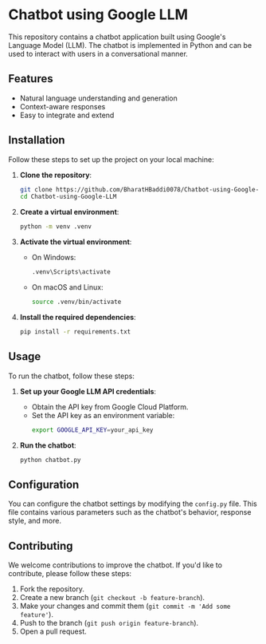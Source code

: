 # Chatbot using Google LLM

This repository contains a chatbot application built using Google's Language Model (LLM). The chatbot is implemented in Python and can be used to interact with users in a conversational manner.

## Features

- Natural language understanding and generation
- Context-aware responses
- Easy to integrate and extend

## Installation

Follow these steps to set up the project on your local machine:

1. **Clone the repository**:
    ```bash
    git clone https://github.com/BharatHBaddi0078/Chatbot-using-Google-LLM.git
    cd Chatbot-using-Google-LLM
    ```

2. **Create a virtual environment**:
    ```bash
    python -m venv .venv
    ```

3. **Activate the virtual environment**:
    - On Windows:
        ```bash
        .venv\Scripts\activate
        ```
    - On macOS and Linux:
        ```bash
        source .venv/bin/activate
        ```

4. **Install the required dependencies**:
    ```bash
    pip install -r requirements.txt
    ```

## Usage

To run the chatbot, follow these steps:

1. **Set up your Google LLM API credentials**:
    - Obtain the API key from Google Cloud Platform.
    - Set the API key as an environment variable:
        ```bash
        export GOOGLE_API_KEY=your_api_key
        ```

2. **Run the chatbot**:
    ```bash
    python chatbot.py
    ```

## Configuration

You can configure the chatbot settings by modifying the `config.py` file. This file contains various parameters such as the chatbot's behavior, response style, and more.

## Contributing

We welcome contributions to improve the chatbot. If you'd like to contribute, please follow these steps:

1. Fork the repository.
2. Create a new branch (`git checkout -b feature-branch`).
3. Make your changes and commit them (`git commit -m 'Add some feature'`).
4. Push to the branch (`git push origin feature-branch`).
5. Open a pull request.

